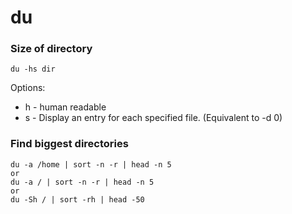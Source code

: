 # du

### Size of directory

```
du -hs dir
```

Options:
* h - human readable
* s - Display an entry for each specified file.  (Equivalent to -d 0)

### Find biggest directories

```
du -a /home | sort -n -r | head -n 5
or
du -a / | sort -n -r | head -n 5
or
du -Sh / | sort -rh | head -50
```
